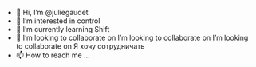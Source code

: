 - 👋 Hi, I’m @juliegaudet
- 👀 I’m interested in control
- 🌱 I’m currently learning Shift
- 💞️ I’m looking to collaborate on I’m looking to collaborate on I’m looking to collaborate on Я хочу сотрудничать  
- 📫 How to reach me ...

<!---
juliegaudet/juliegaudet is a ✨ special ✨ repository because its `README.md` (this file) appears on your GitHub profile.
You can click the Preview link to take a look at your changes.
--->
